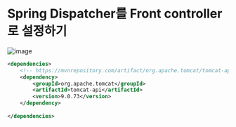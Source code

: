 # Spring Dispatcher를 Front controller로 설정하기

![image](https://docs.spring.io/spring-framework/docs/2.0.8/reference/images/mvc.png)

```xml
<dependencies>
  	<!-- https://mvnrepository.com/artifact/org.apache.tomcat/tomcat-api -->
	<dependency>
	    <groupId>org.apache.tomcat</groupId>
	    <artifactId>tomcat-api</artifactId>
	    <version>9.0.73</version>
	</dependency>
  	
</dependencies>
```

